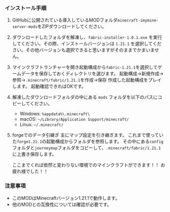 ### インストール手順

1. GitHubに公開されている導入しているMODフォルダ`minecraft-imymine-server-mods`をZIPダウンロードしてください。

2. ダウンロードしたフォルダを解凍し、`fabric-installer-1.0.1.exe` を実行してください。その際、インストールバージョンは `1.21.1` を選択してください。その他バージョンも選択できると思いますがそのままでかまいません。

3. マインクラフトランチャーを開き起動構成から`fabric-1.21.1`を選択してゲームデータを保存しておくディレクトリを選びます。
   起動構成->新規作成->参照->`.minecraft/fabric/1.21.1`を作成->保存
   作成した起動構成をプレイします。
   起動確認できればOKです。

4. 解凍したダウンロードフォルダの中にある `mods` フォルダを以下のパスにコピーしてください。

   - Windows: `%appdata%\.minecraft\`
   - macOS: `~/Library/Application Support/minecraft/`
   - Linux: `~/.minecraft/`

5. forgeでのデータ引継ぎ
   主にマップ設定を引き継ぎます。
   これまで使っていた`forge1.21.1`の起動構成からフォルダを参照します。
   その中にある`config`フォルダと`journeymap`フォルダをコピーして、`.minecraft/fabric/1.21.1`に上書き保存します。

   ここまでくれば依然と変わりない環境でのマインクラフトができます！！
   お疲れ様でした！！

### 注意事項
- このMODはMinecraftバージョン1.21.1で動作します。
- 他のMODとの互換性については確認が必要です。